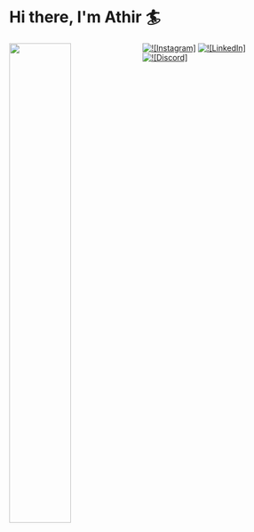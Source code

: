 # Hi there, I'm Athir 🏄

<img align="left" width="47%" src="https://github-readme-stats.vercel.app/api?username=amurad3&show_icons=true&theme=radical" />

<a href="https://www.instagram.com/athir.mh/"><img alt="![Instagram]" src="https://img.shields.io/badge/Instagram-%23E4405F.svg?style=for-the-badge&logo=Instagram&logoColor=white"></a>
<a href="https://www.linkedin.com/in/athir-murad-307a60274/"><img alt="![LinkedIn]" src="https://img.shields.io/badge/linkedin-%230077B5.svg?style=for-the-badge&logo=linkedin&logoColor=white"></a>
<a href="https://discord.com/channels/@me"><img alt="![Discord]" src="https://img.shields.io/badge/Discord-%235865F2.svg?style=for-the-badge&logo=discord&logoColor=white"></a>

